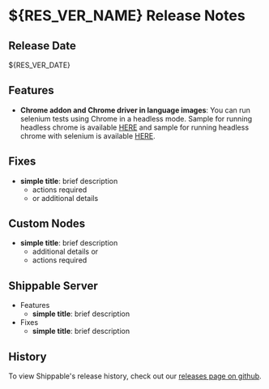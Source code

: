# ${RES_VER_NAME} Release Notes

## Release Date
${RES_VER_DATE}

## Features
  - **Chrome addon and Chrome driver in language images**: You can run selenium tests using Chrome in a headless mode. Sample for running headless chrome is available [HERE](https://github.com/devops-recipes/ci-headless-chrome) and sample for running headless chrome with selenium is available [HERE](https://github.com/devops-recipes/ci-headless-chrome-selenium).

## Fixes
  - **simple title**: brief description
      - actions required
      - or additional details

## Custom Nodes
  - **simple title**: brief description
      - additional details or
      - actions required

## Shippable Server

  - Features
      - **simple title**: brief description
  - Fixes
      - **simple title**: brief description

## History

To view Shippable's release history, check out our [releases page on github](https://github.com/Shippable/admiral/releases).
